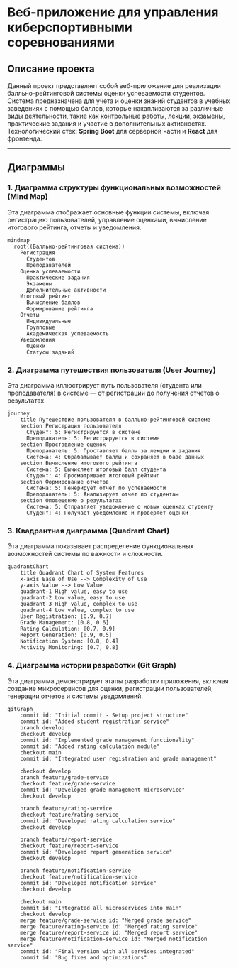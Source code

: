 # Веб-приложение для управления киберспортивными соревнованиями

## Описание проекта
Данный проект представляет собой веб-приложение для реализации балльно-рейтинговой системы оценки успеваемости студентов. Система предназначена для учета и оценки знаний студентов в учебных заведениях с помощью баллов, которые накапливаются за различные виды деятельности, такие как контрольные работы, лекции, экзамены, практические задания и участие в дополнительных активностях.
Технологический стек: **Spring Boot** для серверной части и **React** для фронтенда.

---

## Диаграммы

### 1. Диаграмма структуры функциональных возможностей (Mind Map)

Эта диаграмма отображает основные функции системы, включая регистрацию пользователей, управление оценками, вычисление итогового рейтинга, отчеты и уведомления.

```mermaid
mindmap
  root((Балльно-рейтинговая система))
    Регистрация
      Студентов
      Преподавателей
    Оценка успеваемости
      Практические задания
      Экзамены
      Дополнительные активности
    Итоговый рейтинг
      Вычисление баллов
      Формирование рейтинга
    Отчеты
      Индивидуальные
      Групповые
      Академическая успеваемость
    Уведомления
      Оценки
      Статусы заданий
```

### 2. Диаграмма путешествия пользователя (User Journey)

Эта диаграмма иллюстрирует путь пользователя (студента или преподавателя) в системе — от регистрации до получения отчетов о результатах.

```mermaid
journey
    title Путешествие пользователя в балльно-рейтинговой системе
    section Регистрация пользователя
      Студент: 5: Регистрируется в системе
      Преподаватель: 5: Регистрируется в системе
    section Проставление оценок
      Преподаватель: 5: Проставляет баллы за лекции и задания
      Система: 4: Обрабатывает баллы и сохраняет в базе данных
    section Вычисление итогового рейтинга
      Система: 5: Вычисляет итоговый балл студента
      Студент: 4: Просматривает итоговый рейтинг
    section Формирование отчетов
      Система: 5: Генерирует отчет по успеваемости
      Преподаватель: 5: Анализирует отчет по студентам
    section Оповещение о результатах
      Система: 5: Отправляет уведомление о новых оценках студенту
      Студент: 4: Получает уведомление и проверяет оценки
```

### 3. Квадрантная диаграмма (Quadrant Chart)

Эта диаграмма показывает распределение функциональных возможностей системы по важности и сложности.

```mermaid
quadrantChart
    title Quadrant Chart of System Features
    x-axis Ease of Use --> Complexity of Use
    y-axis Value --> Low Value
    quadrant-1 High value, easy to use
    quadrant-2 Low value, easy to use
    quadrant-3 High value, complex to use
    quadrant-4 Low value, complex to use
    User Registration: [0.9, 0.7]
    Grade Management: [0.8, 0.6]
    Rating Calculation: [0.7, 0.9]
    Report Generation: [0.9, 0.5]
    Notification System: [0.8, 0.4]
    Activity Monitoring: [0.7, 0.8]
```

### 4. Диаграмма истории разработки (Git Graph)

Эта диаграмма демонстрирует этапы разработки приложения, включая создание микросервисов для оценки, регистрации пользователей, генерации отчетов и системы уведомлений.


```mermaid
gitGraph
    commit id: "Initial commit - Setup project structure"
    commit id: "Added student registration service"
    branch develop
    checkout develop
    commit id: "Implemented grade management functionality"
    commit id: "Added rating calculation module"
    checkout main
    commit id: "Integrated user registration and grade management"
    
    checkout develop
    branch feature/grade-service
    checkout feature/grade-service
    commit id: "Developed grade management microservice"
    checkout develop

    branch feature/rating-service
    checkout feature/rating-service
    commit id: "Developed rating calculation service"
    checkout develop

    branch feature/report-service
    checkout feature/report-service
    commit id: "Developed report generation service"
    checkout develop

    branch feature/notification-service
    checkout feature/notification-service
    commit id: "Developed notification service"
    checkout develop

    checkout main
    commit id: "Integrated all microservices into main"
    checkout develop
    merge feature/grade-service id: "Merged grade service"
    merge feature/rating-service id: "Merged rating service"
    merge feature/report-service id: "Merged report service"
    merge feature/notification-service id: "Merged notification service"
    commit id: "Final version with all services integrated"
    commit id: "Bug fixes and optimizations"
```
